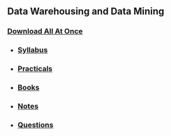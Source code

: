 ## Data Warehousing and Data Mining

### [Download All At Once](https://samriddhicollegeedunp-my.sharepoint.com/:f:/g/personal/wilsonshrestha_samriddhicollege_edu_np/EiI3wK7qJUJKiU2bcegeTjsBPgL9ulf-fZ6bZeXWDS6-6A)

- ### [Syllabus](https://samriddhicollegeedunp-my.sharepoint.com/:f:/g/personal/wilsonshrestha_samriddhicollege_edu_np/EoGbq4E5JF5Nsg5zzXCExhsBTCQSbz4S_9rGKnBd6P9ebg?e=uTFB2D)

- ### [Practicals](https://samriddhicollegeedunp-my.sharepoint.com/:f:/g/personal/wilsonshrestha_samriddhicollege_edu_np/Eru_d0PphytPlyjnJerSynsB24CHa12ZgFcwVv8_GGIWzw?e=mXQqgx)

- ### [Books](https://samriddhicollegeedunp-my.sharepoint.com/:f:/g/personal/wilsonshrestha_samriddhicollege_edu_np/Ej3nCMPfUiJFrFD3i5NYSKYB93ivagnlxA-TyJxIBVIGLw?e=m9VePE)
 
- ### [Notes](https://samriddhicollegeedunp-my.sharepoint.com/:f:/g/personal/wilsonshrestha_samriddhicollege_edu_np/EnwnABFLMEpGkcXGVs9fwbMBhNP14nprmIJvoG3qB17WLg?e=5kka2A)

- ### [Questions](https://samriddhicollegeedunp-my.sharepoint.com/:f:/g/personal/wilsonshrestha_samriddhicollege_edu_np/ElHaEDvXkmVGkaaGPFIiP0wBA-aDhAQR77sLHxBVrGfBlA?e=5AyxO5)
